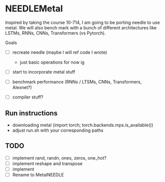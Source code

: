 # NEEDLEMetal
Inspired by taking the course 10-714, I am going to be porting needle to use metal. We will also bench mark with a bunch of different architectures like LSTMs, RNNs, CNNs, Transformers (vs Pytorch).

Goals
  - [ ] recreate needle (maybe I will ref code I wrote)
    - just basic operations for now ig
  - [ ] start to incorporate metal stuff 
  - [ ] benchmark performance (RNNs / LTSMs, CNNs, Transformers, Alexnet?)
  - [ ] compiler stuff?


## Run instructions 
  - downloading metal (import torch; torch.backends.mps.is_available())
  - adjust run.sh with your corresponding paths

## TODO 
  - [ ] implement rand, randn, ones, zeros, one_hot?
  - [ ] implement reshape and transpose
  - [ ] implement 
  - [ ] Rename to MetalNEEDLE
